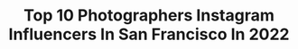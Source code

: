 ---
title: Top 10 Photographers Instagram Influencers In San Francisco In 2022
description: >-
  Find top photographers Instagram influencers in San Francisco in 2022. Most popular hashtags: #microwedding #mexicowedding #candidweddingphotography.
platform: Instagram
hits: 201
text_top: See the best Instagram profiles on inBeat.
text_bottom: Our platform has 201 Instagram influencers like this in San Francisco, United States for you to connect with.
profiles:
  - username: "nick_muncy"
    fullname: >-
      Nick Muncy
    bio: >-
      Pastry Chef at Michael Mina. Creator of Toothache Magazine. @toothache_mag Food Photographer. San Francisco, CA
    location: "United States"
    followers: 16174
    engagement: 254
    commentsToLikes: 0.033182
    id: ck139xxmvno6e0i194nbmpxfc
    verified: false
    hashtags: "#saverestaurants, #togetherwecan, #toothachemag, #forchefsbychefs"
  - username: "misscourtneymae"
    fullname: >-
      Courtney Frisk (Cutchen)
    bio: >-
      Freelance automotive photojournalist + creative photographer. San Francisco Bay Area. Classic cars + motorcycles. 💍 @510frisk Founder at @fuelsupplyco
    location: "United States"
    followers: 45963
    engagement: 332
    commentsToLikes: 0.012587
    id: ck0tz7c5gpbxy0i19kcbaffns
    verified: false
    hashtags: "#bmwclassic, #datsun, #bmw, #240z"
  - username: "kelseymcclellan"
    fullname: >-
      kelsey mcclellan
    bio: >-
      🙃photographer | san francisco
    location: "United States"
    followers: 28572
    engagement: 323
    commentsToLikes: 0.013382
    id: ck0w6g8bl8euz0i19puxnqyia
    verified: false
    hashtags: ""
  - username: "allie.eats"
    fullname: >-
      Allie Tong | Food + Travel
    bio: >-
      The best kinds of people are those who like to eat🍴 📸 SM Consultant + Food Photographer 📍San Francisco 🎥TikTok @allie.eats 💌 FatAllieEats@gmail.com
    location: "United States"
    followers: 39607
    engagement: 333
    commentsToLikes: 0.164678
    id: ck0u0hjaztpnv0i194lniunog
    verified: false
    hashtags: "#nationalpastaday, #goodfoodsfeed, #plainextraordinary, #fage"
  - username: "stella.rose"
    fullname: >-
      Stella Rose ⋒
    bio: >-
      LOS ANGELES ✘ SF BAY AREA brand + lifestyle + portrait photographer currently ⋒ san francisco
    location: "United States"
    followers: 10635
    engagement: 620
    commentsToLikes: 0.049498
    id: ck5hocc83pbem0i114dt7y4us
    verified: false
    hashtags: "#streettoskychi, #wearpact, #organicallyme, #justwearyou"
  - username: "mschillershots"
    fullname: >-
      Matthew Schiller
    bio: >-
      Not a Photographer 📍San Francisco Bay Area
    location: "United States"
    followers: 3780
    engagement: 1283
    commentsToLikes: 0.102598
    id: ckap89cumne320i787zbzukb1
    verified: false
    hashtags: ""
  - username: "christinamcneill"
    fullname: >-
      Christina McNeill
    bio: >-
      Editorial Wedding Photographer in San Francisco. I photograph extraordinary couples who want something a little different. Locally & around the globe!
    location: "United States"
    followers: 14400
    engagement: 223
    commentsToLikes: 0.044888
    id: ck5c5t0f343iy0i11x6licmsq
    verified: false
    hashtags: "#mexicowedding, #candidwedding, #weddingtraditions, #microwedding"
  - username: "broobs.psd"
    fullname: >-
      Broobs
    bio: >-
      Broobs (they/he) QUEER CHICANX Collage Artist/ Photographer🌳San Francisco🌳 alt @rubybroobie
    location: "United States"
    followers: 71765
    engagement: 989
    commentsToLikes: 0.010491
    id: ck15q0nwb0j6p0i19yullcp1d
    verified: false
    hashtags: "#notmeus"
  - username: "fieryorbsabove"
    fullname: >-
      Isha Fee
    bio: >-
      Photographer in San Francisco, Ca 🇩🇪 🇺🇸 Dm for bookings @bokehandloom
    location: "United States"
    followers: 5207
    engagement: 3302
    commentsToLikes: 0.075528
    id: ck14i04fscztm0i199m4azbtf
    verified: false
    hashtags: ""
  - username: "joshgruetz"
    fullname: >-
      Josh Gruetzmacher
    bio: >-
      Wedding photographer in San Francisco.
    location: "United States"
    followers: 5406
    engagement: 563
    commentsToLikes: 0.052273
    id: ck0u0avxct4f60i19oxxiid57
    verified: false
    hashtags: ""
---